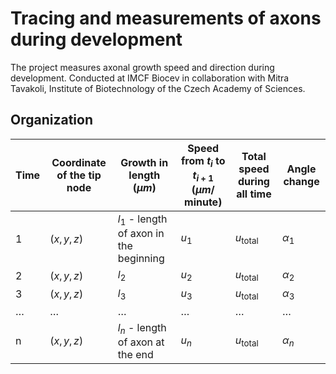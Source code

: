 # Tracing and measurements of axons during development
The project measures axonal growth speed and direction during development. Conducted at IMCF Biocev in collaboration with Mitra Tavakoli, Institute of Biotechnology of the Czech Academy of Sciences.
## Organization

| Time | Coordinate of the tip node | Growth in length ($\mu m$) | Speed from $t_{i}$ to $t_{i+1}$ ($\mu m$/ minute) | Total speed during all time | Angle change |
| --- | --- | --- | --- | --- | --- |
| 1 | $(x, y, z)$ | $l_{1}$ - length of axon in the beginning | $u_{1}$ | $u_{\text{total}}$ | $\alpha_{1}$ |
| 2 | $(x, y, z)$ | $l_{2}$ | $u_{2}$ | $u_{\text{total}}$ | $\alpha_{2}$ |
| 3 | $(x, y, z)$ | $l_{3}$ | $u_{3}$ | $u_{\text{total}}$ | $\alpha_{3}$ |
| … | … | … | … | … | … |
| n | $(x, y, z)$ | $l_{n}$ - length of axon at the end | $u_{n}$ | $u_{\text{total}}$ | $\alpha_{n}$ |
